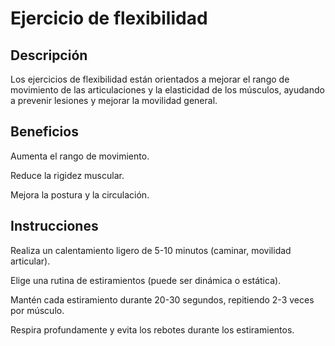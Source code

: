 # Ejercicio de flexibilidad

## Descripción

Los ejercicios de flexibilidad están orientados a mejorar el rango de movimiento de las articulaciones y la elasticidad de los músculos, ayudando a prevenir lesiones y mejorar la movilidad general.

## Beneficios

Aumenta el rango de movimiento.

Reduce la rigidez muscular.

Mejora la postura y la circulación.

## Instrucciones

Realiza un calentamiento ligero de 5-10 minutos (caminar, movilidad articular).

Elige una rutina de estiramientos (puede ser dinámica o estática).

Mantén cada estiramiento durante 20-30 segundos, repitiendo 2-3 veces por músculo.

Respira profundamente y evita los rebotes durante los estiramientos.